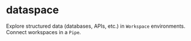 # dataspace

Explore structured data (databases, APIs, etc.)  in `Workspace` environments. Connect workspaces in a
`Pipe`.
